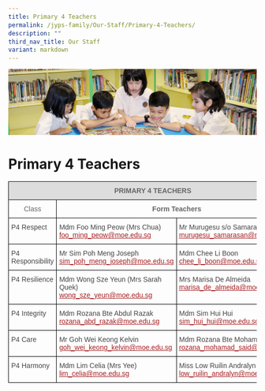 ```yaml
---
title: Primary 4 Teachers
permalink: /jyps-family/Our-Staff/Primary-4-Teachers/
description: ""
third_nav_title: Our Staff
variant: markdown
---
```

![](/images/banner.gif)

Primary 4 Teachers
==================

<style type="text/css">
.tg  {border-collapse:collapse;border-spacing:0;}
.tg td{border-color:black;border-style:solid;border-width:1px;font-family:Arial, sans-serif;font-size:14px;
  overflow:hidden;padding:10px 5px;word-break:normal;}
.tg th{border-color:black;border-style:solid;border-width:1px;font-family:Arial, sans-serif;font-size:14px;
  font-weight:normal;overflow:hidden;padding:10px 5px;word-break:normal;}
.tg .tg-a4yv{background-color:#DDD;color:#666;font-weight:bold;text-align:center;vertical-align:top}
.tg .tg-hvnt{color:#666;text-align:center;vertical-align:top}
.tg .tg-0qja{color:#A52023;text-align:left;text-decoration:underline;vertical-align:top}
.tg .tg-lpmw{color:#666;font-weight:bold;text-align:center;vertical-align:top}
.tg .tg-que8{color:#454545;text-align:left;vertical-align:top}
.tg .tg-0lj4{color:#454545;text-align:left;vertical-align:middle}
</style>
<table class="tg">
<thead>
  <tr>
    <th class="tg-a4yv" colspan="3">PRIMARY 4 TEACHERS</th>
  </tr>
</thead>
<tbody>
  <tr>
    <td class="tg-hvnt"> Class</td>
    <td class="tg-lpmw" colspan="2">Form Teachers</td>
  </tr>
  <tr>
    <td class="tg-que8"> P4 Respect </td>
    <td class="tg-0lj4"> Mdm Foo Ming Peow (Mrs Chua)<br> <a href="mailto:foo_ming_peow@moe.edu.sg"><span style="text-decoration:underline;color:#A52023">foo_ming_peow@moe.edu.sg</span></a></td>
    <td class="tg-0lj4"> Mr Murugesu s/o Samarasan<br> <a href="mailto:murugesu_samarasan@moe.edu.sg"><span style="text-decoration:underline;color:#A52023">murugesu_samarasan@moe.edu.sg</span></a></td>
  </tr>
  <tr>
    <td class="tg-que8"> P4 Responsibility</td>
    <td class="tg-que8"> Mr Sim Poh Meng Joseph<br> <a href="mailto:sim_poh_meng_joseph@moe.edu.sg"><span style="text-decoration:underline;color:#A52023">sim_poh_meng_joseph@moe.edu.sg</span></a><br></td>
    <td class="tg-que8"> Mdm Chee Li Boon<br> <a href="mailto:chee_li_boon@moe.edu.sg"><span style="text-decoration:underline;color:#A52023">chee_li_boon@moe.edu.sg</span></a><br></td>
  </tr>
  <tr>
    <td class="tg-que8"> P4 Resilience</td>
    <td class="tg-que8"> Mdm Wong Sze Yeun (Mrs Sarah Quek)<br> <a href="mailto:wong_sze_yeun@moe.edu.sg"><span style="text-decoration:underline;color:#A52023">wong_sze_yeun@moe.edu.sg</span></a><br></td>
    <td class="tg-que8"> Mrs Marisa De Almeida<br> <a href="mailto:marisa_de_almeida@moe.edu.sg"><span style="text-decoration:underline;color:#A52023">marisa_de_almeida@moe.edu.sg</span></a><br></td>
  </tr>
  <tr>
    <td class="tg-que8"> P4 Integrity</td>
    <td class="tg-que8"> Mdm Rozana Bte Abdul Razak<br> <a href="mailto:rozana_abd_razak@moe.edu.sg"><span style="text-decoration:underline;color:#A52023">rozana_abd_razak@moe.edu.sg</span></a><br></td>
    <td class="tg-que8"> Mdm Sim Hui Hui<br> <a href="mailto:sim_hui_hui@moe.edu.sg"><span style="text-decoration:underline;color:#A52023">sim_hui_hui@moe.edu.sg</span></a><br></td>
  </tr>
  <tr>
    <td class="tg-que8"> P4 Care</td>
    <td class="tg-que8"> Mr Goh Wei Keong Kelvin<br> <a href="mailto:goh_wei_keong_kelvin@moe.edu.sg"><span style="text-decoration:underline;color:#A52023">goh_wei_keong_kelvin@moe.edu.sg</span></a><br></td>
    <td class="tg-que8"> Mdm Rozana Bte Mohamad Said<br> <a href="mailto:rozana_mohamad_said@moe.edu.sg"><span style="text-decoration:underline;color:#A52023">rozana_mohamad_said@moe.edu.sg</span></a></td>
  </tr>
	  <tr>
    <td class="tg-que8"> P4 Harmony</td>
    <td class="tg-que8"> Mdm Lim Celia (Mrs Yee)<br> <a href="mailto:lim_celia@moe.edu.sg"><span style="text-decoration:underline;color:#A52023">lim_celia@moe.edu.sg</span></a><br></td>
    <td class="tg-que8"> Miss Low Ruilin Andralyn<br> <a href="mailto:low_ruilin_andralyn@moe.edu.sg"><span style="text-decoration:underline;color:#A52023">low_ruilin_andralyn@moe.edu.sg</span></a></td>
  </tr>
</tbody>
</table>